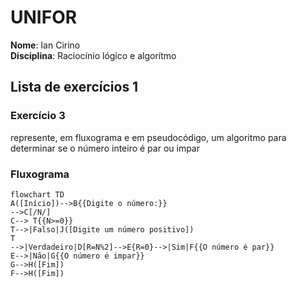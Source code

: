 # UNIFOR
**Nome**: Ian Cirino <br>
**Disciplina**: Raciocínio lógico e algorítmo
## Lista de exercícios 1
### Exercício 3
represente, em fluxograma e em pseudocódigo, um algoritmo para determinar se o número inteiro é par ou impar
### Fluxograma
```mermaid
flowchart TD
A([Início])-->B{{Digite o número:}}
-->C[/N/]
C--> T{{N>=0}}
T-->|Falso|J([Digite um número positivo])
T
-->|Verdadeiro|D[R=N%2]-->E{R=0}-->|Sim|F{{O número é par}} 
E-->|Não|G{{O número é impar}}
G-->H([Fim])
F-->H([Fim])
